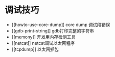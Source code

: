 # 调试技巧

* [[howto-use-core-dump]] core dump 调试段错误
* [[gdb-print-string]] gdb打印完整的字符串
* [[memony]] 开发用内存检测工具
* [[netcat]] netcat调试以太网程序
* [[tcpdump]] 以太网抓包